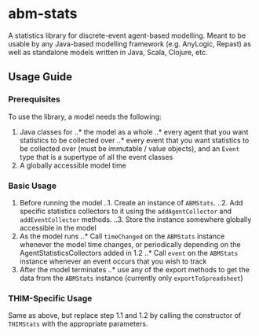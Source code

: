 abm-stats
=========

A statistics library for discrete-event agent-based modelling. Meant to be usable by any Java-based modelling framework (e.g. AnyLogic, Repast) as well as standalone models written in Java, Scala, Clojure, etc.

Usage Guide
----------------

### Prerequisites

To use the library, a model needs the following: 

1. Java classes for
..* the model as a whole
..* every agent that you want statistics to be collected over
..* every event that you want statistics to be collected over (must be immutable / value objects), and an `Event` type that is a supertype of all the event classes
2. A globally accessible model time

### Basic Usage

1. Before running the model
..1. Create an instance of `ABMStats`.
..2. Add specific statistics collectors to it using the `addAgentCollector` and `addEventCollector` methods.
..3. Store the instance somewhere globally accessible in the model
2. As the model runs
..* Call `timeChanged` on the `ABMStats` instance whenever the model time changes, or periodically depending on the AgentStatisticsCollectors added in 1.2
..* Call `event` on the `ABMStats` instance whenever an event occurs that you wish to track
3. After the model terminates
..* use any of the export methods to get the data from the `ABMStats` instance (currently only `exportToSpreadsheet`)

### THIM-Specific Usage

Same as above, but replace step 1.1 and 1.2 by calling the constructor of `THIMStats` with the appropriate parameters.



